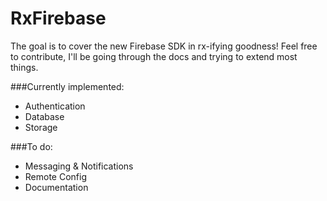 # RxFirebase 

The goal is to cover the new Firebase SDK in rx-ifying goodness! Feel free to contribute, I'll be going through the docs and trying to extend most things.

###Currently implemented:
- Authentication
- Database
- Storage

###To do:
- Messaging & Notifications
- Remote Config
- Documentation
